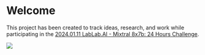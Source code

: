 # Welcome

This project has been created to track ideas, research, and work while participating in the [2024.01.11 LabLab.AI - Mixtral 8x7b: 24 Hours Challenge](https://lablab.ai/event/mixtral-8x7b-24-hours-challenge?enroll=true).

![](https://lablab.ai/_next/image?url=https%3A%2F%2Fstorage.googleapis.com%2Flablab-static-eu%2Fimages%2Fevents%2Fclqgrilce0007357efdiaaraq%2Fundefined_imageLink_agcmu0jdf.jpg&w=1920&q=75)
